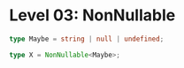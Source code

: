 # Level 03: NonNullable

```typescript
type Maybe = string | null | undefined;

type X = NonNullable<Maybe>;
```
